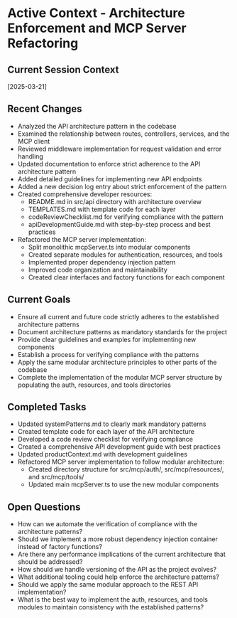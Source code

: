 # Active Context - Architecture Enforcement and MCP Server Refactoring

## Current Session Context
[2025-03-21]

## Recent Changes
- Analyzed the API architecture pattern in the codebase
- Examined the relationship between routes, controllers, services, and the MCP client
- Reviewed middleware implementation for request validation and error handling
- Updated documentation to enforce strict adherence to the API architecture pattern
- Added detailed guidelines for implementing new API endpoints
- Added a new decision log entry about strict enforcement of the pattern
- Created comprehensive developer resources:
  - README.md in src/api directory with architecture overview
  - TEMPLATES.md with template code for each layer
  - codeReviewChecklist.md for verifying compliance with the pattern
  - apiDevelopmentGuide.md with step-by-step process and best practices
- Refactored the MCP server implementation:
  - Split monolithic mcpServer.ts into modular components
  - Created separate modules for authentication, resources, and tools
  - Implemented proper dependency injection pattern
  - Improved code organization and maintainability
  - Created clear interfaces and factory functions for each component

## Current Goals
- Ensure all current and future code strictly adheres to the established architecture patterns
- Document architecture patterns as mandatory standards for the project
- Provide clear guidelines and examples for implementing new components
- Establish a process for verifying compliance with the patterns
- Apply the same modular architecture principles to other parts of the codebase
- Complete the implementation of the modular MCP server structure by populating the auth, resources, and tools directories

## Completed Tasks
- Updated systemPatterns.md to clearly mark mandatory patterns
- Created template code for each layer of the API architecture
- Developed a code review checklist for verifying compliance
- Created a comprehensive API development guide with best practices
- Updated productContext.md with development guidelines
- Refactored MCP server implementation to follow modular architecture:
  - Created directory structure for src/mcp/auth/, src/mcp/resources/, and src/mcp/tools/
  - Updated main mcpServer.ts to use the new modular components

## Open Questions
- How can we automate the verification of compliance with the architecture patterns?
- Should we implement a more robust dependency injection container instead of factory functions?
- Are there any performance implications of the current architecture that should be addressed?
- How should we handle versioning of the API as the project evolves?
- What additional tooling could help enforce the architecture patterns?
- Should we apply the same modular approach to the REST API implementation?
- What is the best way to implement the auth, resources, and tools modules to maintain consistency with the established patterns?